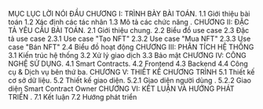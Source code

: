 MỤC LỤC
LỜI NÓI ĐẦU 
CHƯƠNG I: TRÌNH BÀY BÀI TOÁN.
1.1 Giới thiệu bài toán 
1.2 Xác định các tác nhân
1.3 Mô tả các chức năng .
CHƯƠNG II: ĐẶC TẢ YÊU CẦU BÀI TOÁN.
2.1 Giới thiệu chung.
2.2 Biểu đồ use case
2.3 Đặc tả use case
2.3.1 Use case "Tạo NFT" 
2.3.2 Use case "Mua NFT" 
2.3.3 Use case "Bán NFT" 
2.4 Biểu đồ hoạt động 
CHƯƠNG III: PHÂN TÍCH HỆ THỐNG 
3.1 Kiến trúc hệ thống 
3.2 Xử lý giao dịch
3.3 Bảo mật
CHƯƠNG IV: CÔNG NGHỆ SỬ DỤNG.
4.1 Smart Contracts.
4.2 Frontend
4.3 Backend
4.4 Công cụ & Dịch vụ bên thứ ba.
CHƯƠNG V: THIẾT KẾ CHƯƠNG TRÌNH
5.1 Thiết kế cơ sở dữ liệu.
5.2 Thiết kế giao diện.
5.2.1 Giao diện người dùng .
5.2.2 Giao diện Smart Contract Owner 
CHƯƠNG VI: KẾT LUẬN VÀ HƯỚNG PHÁT TRIỂN .
7.1 Kết luận
7.2 Hướng phát triển